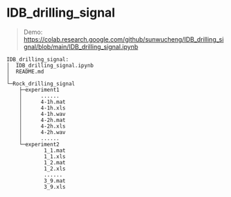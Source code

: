 # IDB_drilling_signal

> Demo: https://colab.research.google.com/github/sunwucheng/IDB_drilling_signal/blob/main/IDB_drilling_signal.ipynb

```
IDB_drilling_signal:
│  IDB_drilling_signal.ipynb
│  README.md
│
└─Rock_drilling_signal
    ├─experiment1
    │      ......
    │      4-1h.mat
    │      4-1h.xls
    │      4-1h.wav
    │      4-2h.mat
    │      4-2h.xls
    │      4-2h.wav
    │      ......
    └─experiment2
            1_1.mat
            1_1.xls
            1_2.mat
            1_2.xls
            ......
            3_9.mat
            3_9.xls
```
